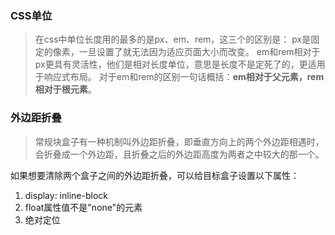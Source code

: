 ### CSS单位
> 在css中单位长度用的最多的是px、em、rem，这三个的区别是：
> px是固定的像素，一旦设置了就无法因为适应页面大小而改变。
> em和rem相对于px更具有灵活性，他们是相对长度单位，意思是长度不是定死了的，更适用于响应式布局。
> 对于em和rem的区别一句话概括：**em相对于父元素，rem相对于根元素**。

### 外边距折叠
> 常规块盒子有一种机制叫外边距折叠，即垂直方向上的两个外边距相遇时，会折叠成一个外边距，且折叠之后的外边距高度为两者之中较大的那一个。  

如果想要清除两个盒子之间的外边距折叠，可以给目标盒子设置以下属性：
1. display: inline-block
2. float属性值不是"none"的元素
3. 绝对定位